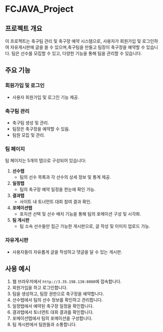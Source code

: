 # FCJAVA_Project

## 프로젝트 개요
이 프로젝트는 축구팀 관리 및 축구장 예약 시스템으로, 사용자가 회원가입 및 로그인하여 자유게시판에 글을 쓸 수 있으며,축구팀을 만들고 팀장이 축구장을 예약할 수 있습니다. 팀은 선수를 모집할 수 있고, 다양한 기능을 통해 팀을 관리할 수 있습니다.

## 주요 기능
### 회원가입 및 로그인
- 사용자 회원가입 및 로그인 기능 제공.
### 축구팀 관리
- 축구팀 생성 및 관리.
- 팀장은 축구장을 예약할 수 있음.
- 팀원 모집 및 관리.
### 팀 페이지
팀 페이지는 5개의 탭으로 구성되어 있습니다:
1. **선수탭**
    - 팀의 선수 목록과 각 선수의 상세 정보 및 통계 제공.
2. **일정탭**
    - 팀의 축구장 예약 일정을 한눈에 확인 가능.
3. **결과탭**
    - 사이트 내 토너먼트 대회 참여 결과 확인.
4. **포메이션탭**
    - 포지션 선택 및 선수 배치 기능을 통해 팀의 포메이션 구성 및 시각화.
5. **팀 게시판**
    - 팀 소속 선수들만 접근 가능한 게시판으로, 글 작성 및 이미지 업로드 가능.
### 자유게시판
- 사용자들이 자유롭게 글을 작성하고 댓글을 달 수 있는 게시판.

## 사용 예시
1. 웹 브라우저에서 `http://3.35.198.138:8080`에 접속합니다.
2. 회원가입을 하고 로그인합니다.
3. 팀을 생성하고, 팀장 권한으로 축구장을 예약합니다.
4. 선수탭에서 팀의 선수 정보를 확인하고 관리합니다.
5. 일정탭에서 예약된 축구장 일정을 확인합니다.
6. 결과탭에서 토너먼트 대회 결과를 확인합니다.
7. 포메이션탭에서 팀의 포메이션을 구성합니다.
8. 팀 게시판에서 팀원들과 소통합니다.
